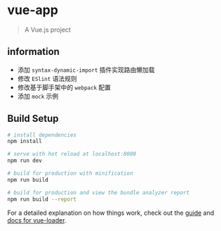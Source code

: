 # vue-app

> A Vue.js project

## information

- 添加 `syntax-dynamic-import` 插件实现路由懒加载
- 修改 `ESlint` 语法规则
- 修改基于脚手架中的 `webpack` 配置
- 添加 `mock` 示例

## Build Setup

``` bash
# install dependencies
npm install

# serve with hot reload at localhost:8080
npm run dev

# build for production with minification
npm run build

# build for production and view the bundle analyzer report
npm run build --report
```

For a detailed explanation on how things work, check out the [guide](http://vuejs-templates.github.io/webpack/) and [docs for vue-loader](http://vuejs.github.io/vue-loader).

